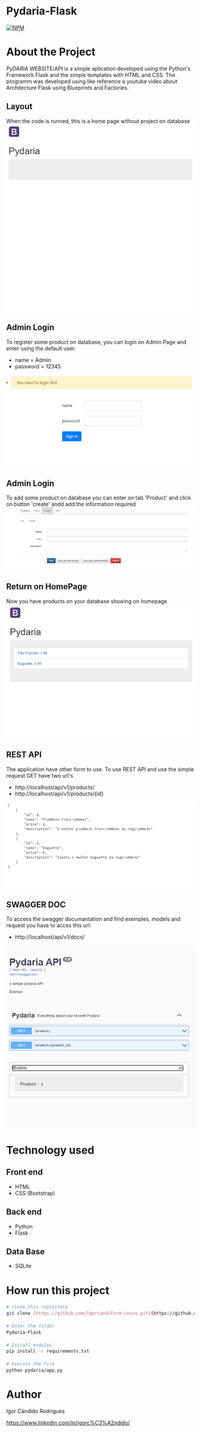 # Pydaria-Flask
[![NPM](https://img.shields.io/npm/l/react)](https://github.com/Igorcand/Pydaria-Flask/blob/master/LICENSE) 

# About the Project
PyDARIA WEBSITE/API  is a simple aplication developed using the Python's Framework Flask and the simple templates with HTML and CSS. The programm was developed using like reference a youtube video about Architecture Flask using Blueprints and Factories.

## Layout 
When the code is runned, this is a home page without project on database
![Mobile 1](https://github.com/Igorcand/Pydaria-Flask/blob/master/assets/initialpage.png) 



## Admin Login 
To register some product on database, you can login on Admin Page and enter using the default user:
- name = Admin
- password = 12345


![Mobile 1](https://github.com/Igorcand/Pydaria-Flask/blob/master/assets/homeadmin.png) 


## Admin Login 
To add some product on database you can enter on tab 'Product' and click on button 'create' andd add the information required
![Mobile 1](https://github.com/Igorcand/Pydaria-Flask/blob/master/assets/addproject.png) 


## Return on HomePage
Now you have products on your database showing on homepage
![Mobile 1](https://github.com/Igorcand/Pydaria-Flask/blob/master/assets/homepageproduct.png) 


## REST API
The application have other form to use. To use REST API and use the simple request GET have two url's
- http://localhost/api/v1/products/
- http://localhost/api/v1/products/{id}


![Mobile 1](https://github.com/Igorcand/Pydaria-Flask/blob/master/assets/api.png) 


## SWAGGER DOC
To access the swagger documantation and find exemples, models and request you have to acces this url:
- http://localhost/api/v1/docs/

![Mobile 1](https://github.com/Igorcand/Pydaria-Flask/blob/master/assets/docs.png) 


# Technology used

## Front end
- HTML  
- CSS (Bootstrap)

## Back end
- Python
- Flask

## Data Base
- SQLite


# How run this project

```bash
# clone this repository
git clone [https://github.com/Igorcand/Form-Lexus.git](https://github.com/Igorcand/Pydaria-Flask)

# Enter the folder 
Pydaria-Flask

# Install modules
pip install -r requirements.txt

# Execute the file 
python pydaria/app.py
```


# Author

Igor Cândido Rodrigues

https://www.linkedin.com/in/igorc%C3%A2ndido/

